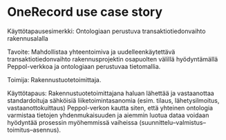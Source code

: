 # OneRecord use case story

Käyttötapausesimerkki: Ontologiaan perustuva transaktiotiedonvaihto rakennusalalla

Tavoite:
Mahdollistaa yhteentoimiva ja uudelleenkäytettävä transaktiotiedonvaihto rakennusprojektin osapuolten välillä hyödyntämällä Peppol-verkkoa ja ontologiaan perustuvaa tietomallia.

Toimija:
Rakennustuotetoimittaja.

Käyttötapaus:
Rakennustuotetoimittajana haluan lähettää ja vastaanottaa standardoituja sähköisiä liiketoimintasanomia (esim. tilaus, lähetysilmoitus, vastaanottokuittaus) Peppol-verkon kautta siten, että yhteinen ontologia varmistaa tietojen yhdenmukaisuuden ja aiemmin luotua dataa voidaan hyödyntää prosessin myöhemmissä vaiheissa (suunnittelu–valmistus–toimitus–asennus).
